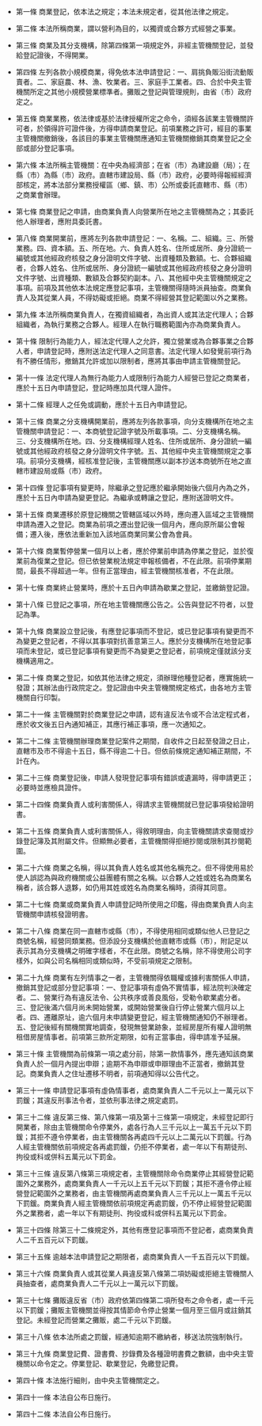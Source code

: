 * 第一條 商業登記，依本法之規定；本法未規定者，從其他法律之規定。

* 第二條 本法所稱商業，謂以營利為目的，以獨資或合夥方式經營之事業。

* 第三條 商業及其分支機構，除第四條第一項規定外，非經主管機關登記，並發給登記證後，不得開業。

* 第四條 左列各款小規模商業，得免依本法申請登記：一、肩挑負販沿街流動販賣者。二、家庭農、林、漁、牧業者。三、家庭手工業者。四、合於中央主管機關所定之其他小規模營業標準者。攤販之登記與管理規則，由省（市）政府定之。

* 第五條 商業業務，依法律或基於法律授權所定之命令，須經各該業主管機關許可者，於領得許可證件後，方得申請商業登記。前項業務之許可，經目的事業主管機關撤銷後，各該目的事業主管機關應通知主管機關撤銷其商業登記之全部或部分登記事項。

* 第六條 本法所稱主管機關：在中央為經濟部；在省（市）為建設廳（局）；在縣（市）為縣（市）政府。直轄市建設局、縣（市）政府，必要時得報經經濟部核定，將本法部分業務授權區（鄉、鎮、市）公所或委託直轄市、縣（市）之商業會辦理。

* 第七條 商業登記之申請，由商業負責人向營業所在地之主管機關為之；其委託他人辦理者，應附具委託書。

* 第八條 商業開業前，應將左列各款申請登記：一、名稱。二、組織。三、所營業務。四、資本額。五、所在地。六、負責人姓名、住所或居所、身分證統一編號或其他經政府核發之身分證明文件字號、出資種類及數額。七、合夥組織者，合夥人姓名、住所或居所、身分證統一編號或其他經政府核發之身分證明文件字號、出資種類、數額及合夥契約副本。八、其他經中央主管機關規定之事項。前項及其他依本法規定應登記事項，主管機關得隨時派員抽查。商業負責人及其從業人員，不得妨礙或拒絕。商業不得經營其登記範圍以外之業務。

* 第九條 本法所稱商業負責人，在獨資組織者，為出資人或其法定代理人；合夥組織者，為執行業務之合夥人。經理人在執行職務範圍內亦為商業負責人。

* 第十條 限制行為能力人，經法定代理人之允許，獨立營業或為合夥事業之合夥人者，申請登記時，應附送法定代理人之同意書。法定代理人如發覺前項行為有不勝任情形，撤銷其允許或加以限制者，應將其事由申請主管機關登記。

* 第十一條 法定代理人為無行為能力人或限制行為能力人經營已登記之商業者，應於十五日內申請登記，登記時應加具代理人證件。

* 第十二條 經理人之任免或調動，應於十五日內申請登記。

* 第十三條 商業之分支機構開業前，應將左列各款事項，向分支機構所在地之主管機關申請登記：一、本商號登記證字號及所載事項。二、分支機構名稱。三、分支機構所在地。四、分支機構經理人姓名、住所或居所、身分證統一編號或其他經政府核發之身分證明文件字號。五、其他經中央主管機關規定之事項。前項分支機構，經核准登記後，主管機關應以副本抄送本商號所在地之直轄市建設局或縣（市）政府。

* 第十四條 登記事項有變更時，除繼承之登記應於繼承開始後六個月內為之外，應於十五日內申請為變更登記。為繼承或轉讓之登記，應附送證明文件。

* 第十五條 商業遷移於原登記機關之管轄區域以外時，應向遷入區域之主管機關申請為遷入之登記。商業為前項之遷出登記後一個月內，應向原所屬公會報備；遷入後，應依法重新加入該地區商業同業公會為會員。

* 第十六條 商業暫停營業一個月以上者，應於停業前申請為停業之登記，並於復業前為復業之登記。但已依營業稅法規定申報核備者，不在此限。前項停業期間，最長不得超過一年。但有正當理由，經主管機關核准者，不在此限。

* 第十七條 商業終止營業時，應於十五日內申請為歇業之登記，並繳銷登記證。

* 第十八條 已登記之事項，所在地主管機關應公告之。公告與登記不符者，以登記為準。

* 第十九條 商業設立登記後，有應登記事項而不登記，或已登記事項有變更而不為變更之登記者，不得以其事項對抗善意第三人。應於分支機構所在地登記事項而未登記，或已登記事項有變更而不為變更之登記者，前項規定僅就該分支機構適用之。

* 第二十條 商業之登記，如依其他法律之規定，須辦理他種登記者，應實施統一發證；其辦法由行政院定之。登記證由中央主管機關規定格式，由各地方主管機關自行印製。

* 第二十一條 主管機關對於商業登記之申請，認有違反法令或不合法定程式者，應於收文後五日內通知補正，其應行補正事項，應一次通知之。

* 第二十二條 主管機關辦理商業登記案件之期間，自收件之日起至發證之日止，直轄市及市不得逾十五日，縣不得逾二十日。但依前條規定通知補正期間，不計在內。

* 第二十三條 商業登記後，申請人發現登記事項有錯誤或遺漏時，得申請更正；必要時並應檢具證件。

* 第二十四條 商業負責人或利害關係人，得請求主管機關就已登記事項發給證明書。

* 第二十五條 商業負責人或利害關係人，得敘明理由，向主管機關請求查閱或抄錄登記簿及其附屬文件。但顯無必要者，主管機關得拒絕抄閱或限制其抄閱範圍。

* 第二十六條 商業之名稱，得以其負責人姓名或其他名稱充之。但不得使用易於使人誤認為與政府機關或公益團體有關之名稱。以合夥人之姓或姓名為商業名稱者，該合夥人退夥，如仍用其姓或姓名為商業名稱時，須得其同意。

* 第二十七條 商業或商業負責人申請登記時所使用之印鑑，得由商業負責人向主管機關申請核發證明書。

* 第二十八條 商業在同一直轄市或縣（市），不得使用相同或類似他人已登記之商號名稱，經營同類業務。但添設分支機構於他直轄市或縣（市），附記足以表示其為分支機構之明確字樣者，不在此限。商號之名稱，除不得使用公司字樣外，如與公司名稱相同或類似時，不受前項規定之限制。

* 第二十九條 商業有左列情事之一者，主管機關得依職權或據利害關係人申請，撤銷其登記或部分登記事項：一、登記事項有虛偽不實情事，經法院判決確定者。二、營業行為有違反法令、公共秩序或善良風俗，受勒令歇業處分者。三、登記後滿六個月尚未開始營業，或開始營業後自行停止營業六個月以上者。四、遷離原址，逾六個月未申請變更登記，經主管機關通知仍不辦理者。五、登記後經有關機關實地調查，發現無營業跡象，並經房屋所有權人證明無租借房屋情事者。前項第三款所定期限，如有正當事由，得申請准予延展。

* 第三十條 主管機關為前條第一項之處分前，除第一款情事外，應先通知該商業負責人於一個月內提出申辯；逾期不為申辯或申辯理由不正當者，撤銷其登記。商業負責人之住址遷移不明者，前項通知得以公告代之。

* 第三十一條 申請登記事項有虛偽情事者，處商業負責人二千元以上一萬元以下罰鍰；其違反刑事法令者，並依刑事法律之規定處罰。

* 第三十二條 違反第三條、第八條第一項及第十三條第一項規定，未經登記即行開業者，除由主管機關命令停業外，處各行為人三千元以上一萬五千元以下罰鍰；其拒不遵令停業者，由主管機關各再處四千元以上二萬元以下罰鍰。行為人經主管機關依前項規定各再處罰鍰，仍拒不停業者，處一年以下有期徒刑、拘役或科或併科五萬元以下罰金。

* 第三十三條 違反第八條第三項規定者，主管機關除命令商業停止其經營登記範圍外之業務外，處商業負責人一千元以上五千元以下罰鍰；其拒不遵令停止經營登記範圍外之業務者，由主管機關再處商業負責人三千元以上一萬五千元以下罰鍰。商業負責人經主管機關依前項規定再處罰鍰，仍不停止經營登記範圍外之業務者，處一年以下有期徒刑、拘役或科或併科五萬元以下罰金。

* 第三十四條 除第三十二條規定外，其他有應登記事項而不登記者，處商業負責人二千五百元以下罰鍰。

* 第三十五條 逾越本法申請登記之期限者，處商業負責人一千五百元以下罰鍰。

* 第三十六條 商業負責人或其從業人員違反第八條第二項妨礙或拒絕主管機關人員抽查者，處商業負責人二千元以上一萬元以下罰鍰。

* 第三十七條 攤販違反省（市）政府依第四條第二項所發布之命令者，處一千元以下罰鍰；攤販主管機關並得按其情節命令停止營業一個月至三個月或註銷其登記。未經登記而營業之攤販，處二千元以下罰鍰。

* 第三十八條 依本法所處之罰鍰，經通知逾期不繳納者，移送法院強制執行。

* 第三十九條 商業登記費、證書費、抄錄費及各種證明書費之數額，由中央主管機關以命令定之。停業登記、歇業登記，免繳登記費。

* 第四十條 本法施行細則，由中央主管機關定之。

* 第四十一條 本法自公布日施行。

* 第四十二條 本法自公布日施行。

